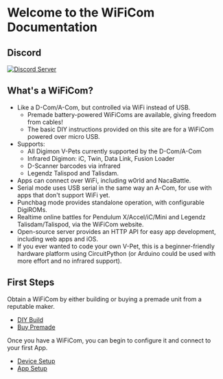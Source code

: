 # Welcome to the WiFiCom Documentation

## Discord
[![Discord Server](https://dcbadge.vercel.app/api/server/yJ4Ub64zrP)](https://discord.gg/yJ4Ub64zrP)

## What's a WiFiCom?
- Like a D-Com/A-Com, but controlled via WiFi instead of USB.
    - Premade battery-powered WiFiComs are available, giving freedom from cables!
    - The basic DIY instructions provided on this site are for a WiFiCom powered over micro USB.
- Supports:
    - All Digimon V-Pets currently supported by the D-Com/A-Com
    - Infrared Digimon: iC, Twin, Data Link, Fusion Loader
    - D-Scanner barcodes via infrared
    - Legendz Talispod and Talisdam.
- Apps can connect over WiFi, including w0rld and NacaBattle.
- Serial mode uses USB serial in the same way an A-Com, for use with apps that don't support WiFi yet.
- Punchbag mode provides standalone operation, with configurable DigiROMs.
- Realtime online battles for Pendulum X/Accel/iC/Mini and Legendz Talisdam/Talispod, via the WiFiCom website.
- Open-source server provides an HTTP API for easy app development, including web apps and iOS.
- If you ever wanted to code your own V-Pet, this is a beginner-friendly hardware platform using CircuitPython (or Arduino could be used with more effort and no infrared support).

## First Steps
Obtain a WiFiCom by either building or buying a premade unit from a reputable maker.

- [DIY Build](diy_build.md)
- [Buy Premade](buy_premade.md)

Once you have a WiFiCom, you can begin to configure it and connect to your first App.

- [Device Setup](device_setup.md)
- [App Setup](app_setup.md)

